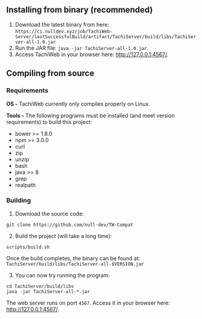 ## Installing from binary (recommended)
1. Download the latest binary from here: `https://ci.nulldev.xyz/job/TachiWeb-Server/lastSuccessfulBuild/artifact/TachiServer/build/libs/TachiServer-all-1.0.jar`
2. Run the JAR file: `java -jar TachiServer-all-1.0.jar`.
3. Access TachiWeb in your browser here: http://127.0.0.1:4567/.

## Compiling from source

### Requirements

**OS -** TachiWeb currently only compiles properly on Linux.

**Tools -** The following programs must be installed (and meet version requirements) to build this project:
- bower >= 1.8.0
- npm >= 3.0.0
- curl
- zip
- unzip
- bash
- java >= 8
- grep
- realpath

### Building
1. Download the source code:
```
git clone https://github.com/null-dev/TW-Compat
```
2. Build the project (will take a long time):
```
scripts/build.sh
```
Once the build completes, the binary can be found at: `TachiServer/build/libs/TachiServer-all-$VERSION.jar`

3. You can now try running the program:
```
cd TachiServer/build/libs
java -jar TachiServer-all-*.jar
```
The web server runs on port `4567`. Access it in your browser here: http://127.0.0.1:4567/.
